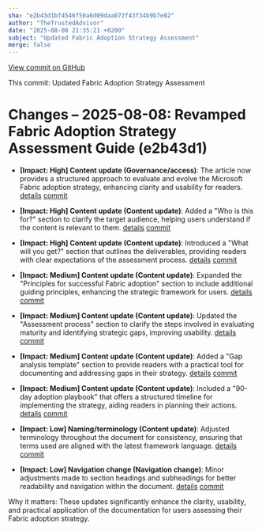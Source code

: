 ```yaml
---
sha: "e2b43d1bf4546f50a6d09daa072f43f34b9b7e02"
author: "TheTrustedAdvisor"
date: "2025-08-08 21:35:21 +0200"
subject: "Updated Fabric Adoption Strategy Assessment"
merge: false
---
```


[View commit on GitHub](https://github.com/TheTrustedAdvisor/FabricAdoptionFramework/commit/e2b43d1bf4546f50a6d09daa072f43f34b9b7e02)

This commit: Updated Fabric Adoption Strategy Assessment

# Changes – 2025-08-08: Revamped Fabric Adoption Strategy Assessment Guide (e2b43d1)

- **[Impact: High] Content update (Governance/access)**: The article now provides a structured approach to evaluate and evolve the Microsoft Fabric adoption strategy, enhancing clarity and usability for readers. [details](/docs/about/changes/2025-08-08-assess-your-fabric-adoption-strategy) [commit](https://github.com/TheTrustedAdvisor/FabricAdoptionFramework/commit/e2b43d1bf4546f50a6d09daa072f43f34b9b7e02)
  
- **[Impact: High] Content update (Content update)**: Added a "Who is this for?" section to clarify the target audience, helping users understand if the content is relevant to them. [details](/docs/about/changes/2025-08-08-assess-your-fabric-adoption-strategy) [commit](https://github.com/TheTrustedAdvisor/FabricAdoptionFramework/commit/e2b43d1bf4546f50a6d09daa072f43f34b9b7e02)

- **[Impact: High] Content update (Content update)**: Introduced a "What will you get?" section that outlines the deliverables, providing readers with clear expectations of the assessment process. [details](/docs/about/changes/2025-08-08-assess-your-fabric-adoption-strategy) [commit](https://github.com/TheTrustedAdvisor/FabricAdoptionFramework/commit/e2b43d1bf4546f50a6d09daa072f43f34b9b7e02)

- **[Impact: Medium] Content update (Content update)**: Expanded the "Principles for successful Fabric adoption" section to include additional guiding principles, enhancing the strategic framework for users. [details](/docs/about/changes/2025-08-08-assess-your-fabric-adoption-strategy) [commit](https://github.com/TheTrustedAdvisor/FabricAdoptionFramework/commit/e2b43d1bf4546f50a6d09daa072f43f34b9b7e02)

- **[Impact: Medium] Content update (Content update)**: Updated the "Assessment process" section to clarify the steps involved in evaluating maturity and identifying strategic gaps, improving usability. [details](/docs/about/changes/2025-08-08-assess-your-fabric-adoption-strategy) [commit](https://github.com/TheTrustedAdvisor/FabricAdoptionFramework/commit/e2b43d1bf4546f50a6d09daa072f43f34b9b7e02)

- **[Impact: Medium] Content update (Content update)**: Added a "Gap analysis template" section to provide readers with a practical tool for documenting and addressing gaps in their strategy. [details](/docs/about/changes/2025-08-08-assess-your-fabric-adoption-strategy) [commit](https://github.com/TheTrustedAdvisor/FabricAdoptionFramework/commit/e2b43d1bf4546f50a6d09daa072f43f34b9b7e02)

- **[Impact: Medium] Content update (Content update)**: Included a "90-day adoption playbook" that offers a structured timeline for implementing the strategy, aiding readers in planning their actions. [details](/docs/about/changes/2025-08-08-assess-your-fabric-adoption-strategy) [commit](https://github.com/TheTrustedAdvisor/FabricAdoptionFramework/commit/e2b43d1bf4546f50a6d09daa072f43f34b9b7e02)

- **[Impact: Low] Naming/terminology (Content update)**: Adjusted terminology throughout the document for consistency, ensuring that terms used are aligned with the latest framework language. [details](/docs/about/changes/2025-08-08-assess-your-fabric-adoption-strategy) [commit](https://github.com/TheTrustedAdvisor/FabricAdoptionFramework/commit/e2b43d1bf4546f50a6d09daa072f43f34b9b7e02)

- **[Impact: Low] Navigation change (Navigation change)**: Minor adjustments made to section headings and subheadings for better readability and navigation within the document. [details](/docs/about/changes/2025-08-08-assess-your-fabric-adoption-strategy) [commit](https://github.com/TheTrustedAdvisor/FabricAdoptionFramework/commit/e2b43d1bf4546f50a6d09daa072f43f34b9b7e02)

Why it matters: These updates significantly enhance the clarity, usability, and practical application of the documentation for users assessing their Fabric adoption strategy.
